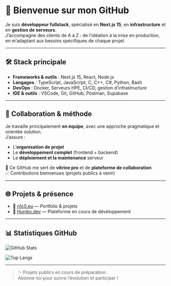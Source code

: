 # 👋 Bienvenue sur mon GitHub

Je suis **développeur fullstack**, spécialisé en **Next.js 15**, en **infrastructure** et en **gestion de serveurs**.  
J’accompagne des clients de A à Z : de l’idéation à la mise en production, en m’adaptant aux besoins spécifiques de chaque projet.

---

## 🛠️ Stack principale

- **Frameworks & outils** : Next.js 15, React, Node.js  
- **Langages** : TypeScript, JavaScript, C, C++, C#, Python, Bash  
- **DevOps** : Docker, Serveurs HPE, CI/CD, gestion d’infrastructure  
- **IDE & outils** : VSCode, Git, GitHub, Postman, Supabase

---

## 🤝 Collaboration & méthode

Je travaille principalement **en équipe**, avec une approche pragmatique et orientée solution.  
J’assure :
- L’**organisation de projet**
- Le **développement complet** (frontend + backend)
- Le **déploiement et la maintenance** serveur

📌 Ce GitHub me sert de **vitrine pro** et de **plateforme de collaboration**  
✅ Contributions bienvenues (projets publics à venir)

---

## 🌐 Projets & présence

- 🔗 [n1c0.eu](https://n1c0.eu) — Portfolio & projets
- 🔗 [Huniko.dev](https://huniko.dev) — Plateforme en cours de développement

---

## 📊 Statistiques GitHub

![GitHub Stats](https://github-readme-stats.vercel.app/api?username=n1c0dev&show_icons=true&theme=tokyonight&hide=stars&count_private=true)

![Top Langs](https://github-readme-stats.vercel.app/api/top-langs/?username=n1c0dev&layout=compact&theme=tokyonight)

---

> ✨ Projets publics en cours de préparation.  
> Abonne-toi pour suivre l’évolution et participer !

